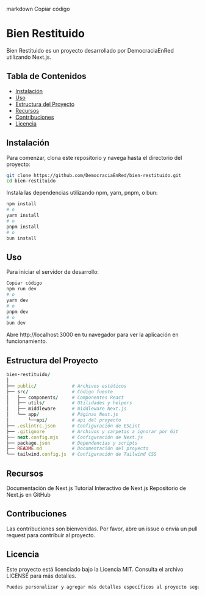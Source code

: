 markdown
Copiar código
# Bien Restituido

Bien Restituido es un proyecto desarrollado por DemocraciaEnRed utilizando Next.js.

## Tabla de Contenidos

- [Instalación](#instalación)
- [Uso](#uso)
- [Estructura del Proyecto](#estructura-del-proyecto)
- [Recursos](#recursos)
- [Contribuciones](#contribuciones)
- [Licencia](#licencia)

## Instalación

Para comenzar, clona este repositorio y navega hasta el directorio del proyecto:

```bash
git clone https://github.com/DemocraciaEnRed/bien-restituido.git
cd bien-restituido
```
Instala las dependencias utilizando npm, yarn, pnpm, o bun:

```bash
npm install
# o
yarn install
# o
pnpm install
# o
bun install
```

## Uso
Para iniciar el servidor de desarrollo:

```bash
Copiar código
npm run dev
# o
yarn dev
# o
pnpm dev
# o
bun dev
```
Abre http://localhost:3000 en tu navegador para ver la aplicación en funcionamiento.

## Estructura del Proyecto

```ruby
bien-restituido/
│
├── public/             # Archivos estáticos
├── src/                # Código fuente
│   ├── components/     # Componentes React
│   ├── utils/          # Utilidades y helpers
│   ├── middleware      # middleware Next.js
│   └── app/            # Páginas Next.js
│       └──api/         # api del proyecto
├── .eslintrc.json      # Configuración de ESLint
├── .gitignore          # Archivos y carpetas a ignorar por Git
├── next.config.mjs     # Configuración de Next.js
├── package.json        # Dependencias y scripts
├── README.md           # Documentación del proyecto
└── tailwind.config.js  # Configuración de Tailwind CSS
```
## Recursos
Documentación de Next.js
Tutorial Interactivo de Next.js
Repositorio de Next.js en GitHub

## Contribuciones
Las contribuciones son bienvenidas. Por favor, abre un issue o envía un pull request para contribuir al proyecto.

## Licencia
Este proyecto está licenciado bajo la Licencia MIT. Consulta el archivo LICENSE para más detalles.

```bash
Puedes personalizar y agregar más detalles específicos al proyecto según sea necesario.
```